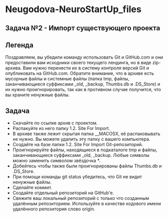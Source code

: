 # Neugodova-NeuroStartUp_files

## Задача №2 - Импорт существующего проекта

## Легенда 
Поздравляем, вы убедили команду использовать Git и GitHub.com и они предоставили вам исходники своего текущего лендинга, но в виде zip-архива. Вам нужно перенести их в систему контроля версий Git и опубликовать на GitHub.com. Обратите внимание, что в архиве есть мусорные файлы и системные файлы (папка tmp, файлы, заканчивающиеся суффиксами _old, _backup, Thumbs.db и .DS_Store) и их нужно проигнорировать, так как в противном случае получится, что вы храните ненужные файлы.

## Задача
- Скачайте по ссылке архив с проектом.
- Распакуйте из него папку 1.2. Site For Import.
- В архиве также лежит скрытая папка __MACOSX, её распаковывать не нужно. Вы можете удалить эту папку с вашего компьютера.
- Создайте на базе папки 1.2. Site For Import Git-репозиторий.
- Проигнорируйте файлы, находящиеся в подкаталоге tmp и файлы, заканчивающиеся суффиксами _old, _backup. Любые символы можно заменить символом звёздочка *.
- Добейтесь чтобы также были проигнорированы файлы Thumbs.db и .DS_Store.
- При помощи команды git status убедитесь, что Git не видит ненужные файлы.
- Сделайте коммит.
- Создайте отдельный репозиторий на GitHub'е.
- Свяжите ваш локальный репозиторий с только что созданным удалённым репозиторием. Используйте в качестве кодового имени удалённого репозитория слово origin.
